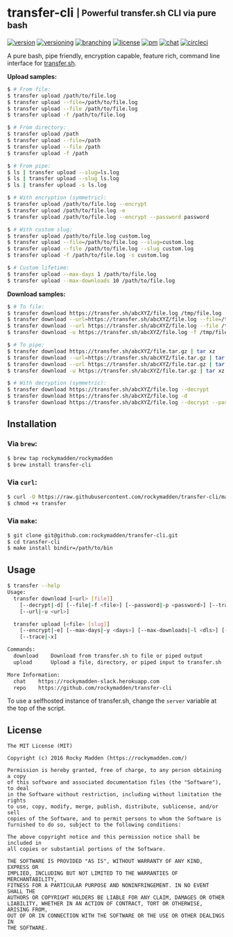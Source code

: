 # transfer-cli <sub><sup>| Powerful transfer.sh CLI via pure bash</sup></sub>
[![version](http://img.shields.io/badge/version-v0.2.0-blue.svg)](https://github.com/rockymadden/transfer-cli/releases)
[![versioning](http://img.shields.io/badge/versioning-semver-blue.svg)](http://semver.org/)
[![branching](http://img.shields.io/badge/branching-github%20flow-blue.svg)](https://guides.github.com/introduction/flow/)
[![license](http://img.shields.io/badge/license-mit-blue.svg)](https://opensource.org/licenses/MIT)
[![pm](http://img.shields.io/badge/pm-zenhub-blue.svg)](https://www.zenhub.io/)
[![chat](http://img.shields.io/badge/chat-slack-blue.svg)](https://rockymadden-slack.herokuapp.com/)
[![circleci](https://circleci.com/gh/rockymadden/transfer-cli.svg?style=shield)](https://circleci.com/gh/rockymadden/transfer-cli)

A pure bash, pipe friendly, encryption capable, feature rich, command line interface for
[transfer.sh](https://transfer.sh).

__Upload samples:__

```bash
$ # From file:
$ transfer upload /path/to/file.log
$ transfer upload --file=/path/to/file.log
$ transfer upload --file /path/to/file.log
$ transfer upload -f /path/to/file.log

$ # From directory:
$ transfer upload /path
$ transfer upload --file=/path
$ transfer upload --file /path
$ transfer upload -f /path

$ # From pipe:
$ ls | transfer upload --slug=ls.log
$ ls | transfer upload --slug ls.log
$ ls | transfer upload -s ls.log

$ # With encryption (symmetric):
$ transfer upload /path/to/file.log --encrypt
$ transfer upload /path/to/file.log -e
$ transfer upload /path/to/file.log --encrypt --password password

$ # With custom slug:
$ transfer upload /path/to/file.log custom.log
$ transfer upload --file=/path/to/file.log --slug=custom.log
$ transfer upload --file /path/to/file.log --slug custom.log
$ transfer upload -f /path/to/file.log -s custom.log

$ # Custom lifetime:
$ transfer upload --max-days 1 /path/to/file.log
$ transfer upload --max-downloads 10 /path/to/file.log
```

__Download samples:__

```bash
$ # To file:
$ transfer download https://transfer.sh/abcXYZ/file.log /tmp/file.log
$ transfer download --url=https://transfer.sh/abcXYZ/file.log --file=/tmp/file.log
$ transfer download --url https://transfer.sh/abcXYZ/file.log --file /tmp/file.log
$ transfer download -u https://transfer.sh/abcXYZ/file.log -f /tmp/file.log

$ # To pipe:
$ transfer download https://transfer.sh/abcXYZ/file.tar.gz | tar xz
$ transfer download --url=https://transfer.sh/abcXYZ/file.tar.gz | tar xz
$ transfer download --url https://transfer.sh/abcXYZ/file.tar.gz | tar xz
$ transfer download -u https://transfer.sh/abcXYZ/file.tar.gz | tar xz

$ # With decryption (symmetric):
$ transfer download https://transfer.sh/abcXYZ/file.log --decrypt
$ transfer download https://transfer.sh/abcXYZ/file.log -d
$ transfer download https://transfer.sh/abcXYZ/file.log --decrypt --password password
```

## Installation

### Via `brew`:

```bash
$ brew tap rockymadden/rockymadden
$ brew install transfer-cli
```

### Via `curl`:

```bash
$ curl -O https://raw.githubusercontent.com/rockymadden/transfer-cli/master/src/transfer
$ chmod +x transfer
```

### Via `make`:

```bash
$ git clone git@github.com:rockymadden/transfer-cli.git
$ cd transfer-cli
$ make install bindir=/path/to/bin
```

## Usage
```bash
$ transfer --help
Usage:
  transfer download [<url> [file]]
    [--decrypt|-d] [--file|-f <file>] [--password|-p <password>] [--trace|-x]
    [--url|-u <url>]

  transfer upload [<file> [slug]]
    [--encrypt|-e] [--max-days|-y <days>] [--max-downloads|-l <dls>] [--file|-f <file>] [--password|-p <password>] [--slug|-s <slug>]
    [--trace|-x]

Commands:
  download    Download from transfer.sh to file or piped output
  upload      Upload a file, directory, or piped input to transfer.sh

More Information:
  chat    https://rockymadden-slack.herokuapp.com
  repo    https://github.com/rockymadden/transfer-cli
```

To use a selfhosted instance of transfer.sh, change the `server` variable at the top of the script.

## License
```
The MIT License (MIT)

Copyright (c) 2016 Rocky Madden (https://rockymadden.com/)

Permission is hereby granted, free of charge, to any person obtaining a copy
of this software and associated documentation files (the "Software"), to deal
in the Software without restriction, including without limitation the rights
to use, copy, modify, merge, publish, distribute, sublicense, and/or sell
copies of the Software, and to permit persons to whom the Software is
furnished to do so, subject to the following conditions:

The above copyright notice and this permission notice shall be included in
all copies or substantial portions of the Software.

THE SOFTWARE IS PROVIDED "AS IS", WITHOUT WARRANTY OF ANY KIND, EXPRESS OR
IMPLIED, INCLUDING BUT NOT LIMITED TO THE WARRANTIES OF MERCHANTABILITY,
FITNESS FOR A PARTICULAR PURPOSE AND NONINFRINGEMENT. IN NO EVENT SHALL THE
AUTHORS OR COPYRIGHT HOLDERS BE LIABLE FOR ANY CLAIM, DAMAGES OR OTHER
LIABILITY, WHETHER IN AN ACTION OF CONTRACT, TORT OR OTHERWISE, ARISING FROM,
OUT OF OR IN CONNECTION WITH THE SOFTWARE OR THE USE OR OTHER DEALINGS IN
THE SOFTWARE.
```
